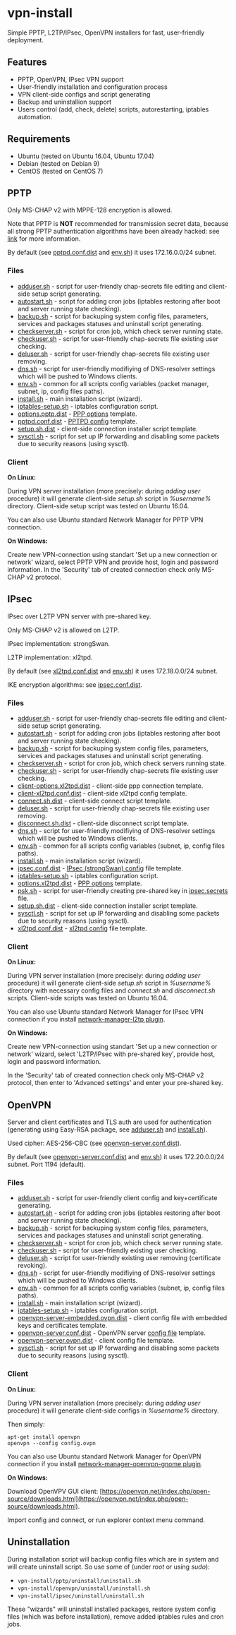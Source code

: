# vpn-install
Simple PPTP, L2TP/IPsec, OpenVPN installers for fast, user-friendly deployment.

## Features
* PPTP, OpenVPN, IPsec VPN support
* User-friendly installation and configuration process
* VPN client-side configs and script generating 
* Backup and uninstallion support
* Users control (add, check, delete) scripts, autorestarting, iptables automation.

## Requirements
* Ubuntu (tested on Ubuntu 16.04, Ubuntu 17.04)
* Debian (tested on Debian 9)
* CentOS (tested on CentOS 7)

## PPTP
Only MS-CHAP v2 with MPPE-128 encryption is allowed. 

Note that PPTP is **NOT** recommended for transmission secret data, because all strong PPTP authentication algorithms have been already hacked: see [link](https://isc.sans.edu/forums/diary/End+of+Days+for+MSCHAPv2/13807/) for more information.

By default (see [pptpd.conf.dist](https://github.com/MotoAcidic/Privix-openvpn-base/tree/master/VPN//pptp/pptpd.conf.dist) and [env.sh](https://github.com/MotoAcidic/Privix-openvpn-base/tree/master/VPN//pptp/env.sh)) it uses 172.16.0.0/24 subnet.

### Files
* [adduser.sh](https://github.com/MotoAcidic/Privix-openvpn-base/tree/master/VPN//pptp/adduser.sh) - script for user-friendly chap-secrets file editing and client-side setup script generating.
* [autostart.sh](https://github.com/MotoAcidic/Privix-openvpn-base/tree/master/VPN//pptp/autostart.sh) - script for adding cron jobs (iptables restoring after boot and server running state checking).
* [backup.sh](https://github.com/MotoAcidic/Privix-openvpn-base/tree/master/VPN//pptp/backup.sh) - script for backuping system config files, parameters, services and packages statuses and uninstall script generating.
* [checkserver.sh](https://github.com/MotoAcidic/Privix-openvpn-base/tree/master/VPN//pptp/checkserver.sh) - script for cron job, which check server running state.
* [checkuser.sh](https://github.com/MotoAcidic/Privix-openvpn-base/tree/master/VPN//pptp/checkuser.sh) - script for user-friendly chap-secrets file existing user checking.
* [deluser.sh](https://github.com/MotoAcidic/Privix-openvpn-base/tree/master/VPN//pptp/deluser.sh) - script for user-friendly chap-secrets file existing user removing.
* [dns.sh](https://github.com/MotoAcidic/Privix-openvpn-base/tree/master/VPN//pptp/dns.sh) - script for user-friendly modifiying of DNS-resolver settings which will be pushed to Windows clients.
* [env.sh](https://github.com/MotoAcidic/Privix-openvpn-base/tree/master/VPN//pptp/env.sh) - common for all scripts config variables (packet manager, subnet, ip, config files paths).
* [install.sh](https://github.com/MotoAcidic/Privix-openvpn-base/tree/master/VPN//pptp/install.sh) - main installation script (wizard).
* [iptables-setup.sh](https://github.com/MotoAcidic/Privix-openvpn-base/tree/master/VPN//pptp/iptables-setup.sh) - iptables configuration script.
* [options.pptp.dist](https://github.com/MotoAcidic/Privix-openvpn-base/tree/master/VPN//pptp/options.pptp.dist) - [PPP options](https://ppp.samba.org/pppd.html) template.
* [pptpd.conf.dist](https://github.com/MotoAcidic/Privix-openvpn-base/tree/master/VPN//pptp/pptpd.conf.dist) - [PPTPD config](https://www.freebsd.org/cgi/man.cgi?query=pptpd.conf&sektion=5&manpath=FreeBSD+8.0-RELEASE+and+Ports) template.
* [setup.sh.dist](https://github.com/MotoAcidic/Privix-openvpn-base/tree/master/VPN//pptp/setup.sh.dist) - client-side connection installer script template.
* [sysctl.sh](https://github.com/MotoAcidic/Privix-openvpn-base/tree/master/VPN//pptp/sysctl.sh) - script for set up IP forwarding and disabling some packets due to security reasons (using sysctl).

### Client
**On Linux:**

During VPN server installation (more precisely: during *adding user* procedure) it will generate client-side *setup.sh* script in *%username%* directory. Client-side setup script was tested on Ubuntu 16.04.

You can also use Ubuntu standard Network Manager for PPTP VPN connection.

**On Windows:**

Create new VPN-connection using standart 'Set up a new connection or network' wizard, select PPTP VPN and provide host, login and password information. In the 'Security' tab of created connection check only MS-CHAP v2 protocol.


## IPsec
IPsec over L2TP VPN server with pre-shared key. 

Only MS-CHAP v2 is allowed on L2TP. 

IPsec implementation: strongSwan.

L2TP implementation: xl2tpd.

By default (see [xl2tpd.conf.dist](https://github.com/MotoAcidic/Privix-openvpn-base/tree/master/VPN//ipsec/xl2tpd.conf.dist) and [env.sh](https://github.com/MotoAcidic/Privix-openvpn-base/tree/master/VPN//ipsec/env.sh)) it uses 172.18.0.0/24 subnet.

IKE encryption algorithms: see [ipsec.conf.dist](https://github.com/MotoAcidic/Privix-openvpn-base/tree/master/VPN//ipsec/ipsec.conf.dist).

### Files
* [adduser.sh](https://github.com/MotoAcidic/Privix-openvpn-base/tree/master/VPN//ipsec/adduser.sh) - script for user-friendly chap-secrets file editing and client-side setup script generating.
* [autostart.sh](https://github.com/MotoAcidic/Privix-openvpn-base/tree/master/VPN//ipsec/autostart.sh) - script for adding cron jobs (iptables restoring after boot and server running state checking).
* [backup.sh](https://github.com/MotoAcidic/Privix-openvpn-base/tree/master/VPN//ipsec/backup.sh) - script for backuping system config files, parameters, services and packages statuses and uninstall script generating.
* [checkserver.sh](https://github.com/MotoAcidic/Privix-openvpn-base/tree/master/VPN//ipsec/checkserver.sh) - script for cron job, which check servers running state.
* [checkuser.sh](https://github.com/MotoAcidic/Privix-openvpn-base/tree/master/VPN//ipsec/checkuser.sh) - script for user-friendly chap-secrets file existing user checking.
* [client-options.xl2tpd.dist](https://github.com/MotoAcidic/Privix-openvpn-base/tree/master/VPN//ipsec/client-options.xl2tpd.dist) - client-side ppp connection template.
* [client-xl2tpd.conf.dist](https://github.com/MotoAcidic/Privix-openvpn-base/tree/master/VPN//ipsec/client-xl2tpd.conf.dist) - client-side xl2tpd config template.
* [connect.sh.dist](https://github.com/MotoAcidic/Privix-openvpn-base/tree/master/VPN//ipsec/connect.sh.dist) - client-side connect script template.
* [deluser.sh](https://github.com/MotoAcidic/Privix-openvpn-base/tree/master/VPN//ipsec/deluser.sh) - script for user-friendly chap-secrets file existing user removing.
* [disconnect.sh.dist](https://github.com/MotoAcidic/Privix-openvpn-base/tree/master/VPN//ipsec/disconnect.sh.dist) - client-side disconnect script template.
* [dns.sh](https://github.com/MotoAcidic/Privix-openvpn-base/tree/master/VPN//ipsec/dns.sh) - script for user-friendly modifiying of DNS-resolver settings which will be pushed to Windows clients.
* [env.sh](https://github.com/MotoAcidic/Privix-openvpn-base/tree/master/VPN//ipsec/env.sh) - common for all scripts config variables (subnet, ip, config files paths).
* [install.sh](https://github.com/MotoAcidic/Privix-openvpn-base/tree/master/VPN//ipsec/install.sh) - main installation script (wizard).
* [ipsec.conf.dist](https://github.com/MotoAcidic/Privix-openvpn-base/tree/master/VPN//ipsec/ipsec.conf.dist) - [IPsec (strongSwan) config](https://wiki.strongswan.org/projects/strongswan/wiki/ConnSection) file template.
* [iptables-setup.sh](https://github.com/MotoAcidic/Privix-openvpn-base/tree/master/VPN//ipsec/iptables-setup.sh) - iptables configuration script.
* [options.xl2tpd.dist](https://github.com/MotoAcidic/Privix-openvpn-base/tree/master/VPN//ipsec/options.xl2tpd.dist) - [PPP options](https://ppp.samba.org/pppd.html) template.
* [psk.sh](https://github.com/MotoAcidic/Privix-openvpn-base/tree/master/VPN//ipsec/psk.sh) - script for user-friendly creating pre-shared key in [ipsec.secrets](https://linux.die.net/man/5/ipsec.secrets) file.
* [setup.sh.dist](https://github.com/MotoAcidic/Privix-openvpn-base/tree/master/VPN//ipsec/setup.sh.dist) - client-side connection installer script template.
* [sysctl.sh](https://github.com/MotoAcidic/Privix-openvpn-base/tree/master/VPN//ipsec/sysctl.sh) - script for set up IP forwarding and disabling some packets due to security reasons (using sysctl).
* [xl2tpd.conf.dist](https://github.com/MotoAcidic/Privix-openvpn-base/tree/master/VPN//ipsec/xl2tpd.conf.dist) - [xl2tpd config](https://linux.die.net/man/5/xl2tpd.conf) file template.

### Client
**On Linux:**

During VPN server installation (more precisely: during *adding user* procedure) it will generate client-side *setup.sh* script in *%username%* directory with necessary config files and *connect.sh* and *disconnect.sh* scripts. Client-side scripts was tested on Ubuntu 16.04.

You can also use Ubuntu standard Network Manager for IPsec VPN connection if you install [network-manager-l2tp plugin](https://github.com/nm-l2tp/network-manager-l2tp).

**On Windows:**

Create new VPN-connection using standart 'Set up a new connection or network' wizard, select 'L2TP/IPsec with pre-shared key', provide host, login and password information.

In the 'Security' tab of created connection check only MS-CHAP v2 protocol, then enter to 'Advanced settings' and enter your pre-shared key.


## OpenVPN
Server and client certificates and TLS auth are used for authentication (generating using Easy-RSA package, see [adduser.sh](https://github.com/MotoAcidic/Privix-openvpn-base/tree/master/VPN//openvpn/adduser.sh) and [install.sh](https://github.com/MotoAcidic/Privix-openvpn-base/tree/master/VPN//openvpn/install.sh)).

Used cipher: AES-256-CBC (see [openvpn-server.conf.dist](https://github.com/MotoAcidic/Privix-openvpn-base/tree/master/VPN//openvpn/openvpn-server.conf.dist)).

By default (see [openvpn-server.conf.dist](https://github.com/MotoAcidic/Privix-openvpn-base/tree/master/VPN//openvpn/openvpn-server.conf.dist) and [env.sh](https://github.com/MotoAcidic/Privix-openvpn-base/tree/master/VPN//openvpn/env.sh)) it uses 172.20.0.0/24 subnet.
Port 1194 (default).

### Files
* [adduser.sh](https://github.com/MotoAcidic/Privix-openvpn-base/tree/master/VPN//openvpn/adduser.sh) - script for user-friendly client config and key+certificate generating.
* [autostart.sh](https://github.com/MotoAcidic/Privix-openvpn-base/tree/master/VPN//openvpn/autostart.sh) - script for adding cron jobs (iptables restoring after boot and server running state checking).
* [backup.sh](https://github.com/MotoAcidic/Privix-openvpn-base/tree/master/VPN//openvpn/backup.sh) - script for backuping system config files, parameters, services and packages statuses and uninstall script generating.
* [checkserver.sh](https://github.com/MotoAcidic/Privix-openvpn-base/tree/master/VPN//openvpn/checkserver.sh) - script for cron job, which check server running state.
* [checkuser.sh](https://github.com/MotoAcidic/Privix-openvpn-base/tree/master/VPN//openvpn/checkuser.sh) - script for user-friendly existing user checking.
* [deluser.sh](https://github.com/MotoAcidic/Privix-openvpn-base/tree/master/VPN//openvpn/deluser.sh) - script for user-friendly existing user removing (certificate revoking).
* [dns.sh](https://github.com/MotoAcidic/Privix-openvpn-base/tree/master/VPN//openvpn/dns.sh) - script for user-friendly modifiying of DNS-resolver settings which will be pushed to Windows clients.
* [env.sh](https://github.com/MotoAcidic/Privix-openvpn-base/tree/master/VPN//openvpn/env.sh) - common for all scripts config variables (subnet, ip, config files paths).
* [install.sh](https://github.com/MotoAcidic/Privix-openvpn-base/tree/master/VPN//openvpn/install.sh) - main installation script (wizard).
* [iptables-setup.sh](https://github.com/MotoAcidic/Privix-openvpn-base/tree/master/VPN//openvpn/iptables-setup.sh) - iptables configuration script.
* [openvpn-server-embedded.ovpn.dist](https://github.com/MotoAcidic/Privix-openvpn-base/tree/master/VPN//openvpn/openvpn-server-embedded.ovpn.dist) - client config file with embedded keys and certificates template.
* [openvpn-server.conf.dist](https://github.com/MotoAcidic/Privix-openvpn-base/tree/master/VPN//openvpn/openvpn-server.conf.dist) - OpenVPN server [config file](https://openvpn.net/index.php/open-source/documentation/howto.html) template.
* [openvpn-server.ovpn.dist](https://github.com/MotoAcidic/Privix-openvpn-base/tree/master/VPN//openvpn/openvpn-server.ovpn.dist) - client config file template.
* [sysctl.sh](https://github.com/MotoAcidic/Privix-openvpn-base/tree/master/VPN//openvpn/sysctl.sh) - script for set up IP forwarding and disabling some packets due to security reasons (using sysctl).

### Client
**On Linux:**

During VPN server installation (more precisely: during *adding user* procedure) it will generate client-side configs in *%username%* directory.

Then simply:
```
apt-get install openvpn
openvpn --config config.ovpn
```

You can also use Ubuntu standard Network Manager for OpenVPN connection if you install [network-manager-openvpn-gnome plugin](https://askubuntu.com/questions/187511/how-can-i-use-a-ovpn-file-with-network-manager).


**On Windows:**

Download OpenVPV GUI client: [https://openvpn.net/index.php/open-source/downloads.html](https://openvpn.net/index.php/open-source/downloads.html).

Import config and connect, or run explorer context menu command.


## Uninstallation

During installation script will backup config files which are in system and will create uninstall script. So use some of (under *root* or using *sudo*):
* `vpn-install/pptp/uninstall/uninstall.sh`
* `vpn-install/openvpn/uninstall/uninstall.sh`
* `vpn-install/ipsec/uninstall/uninstall.sh`

These "wizards" will uninstall installed packages, restore system config files (which was before installation), remove added iptables  rules and cron jobs.
